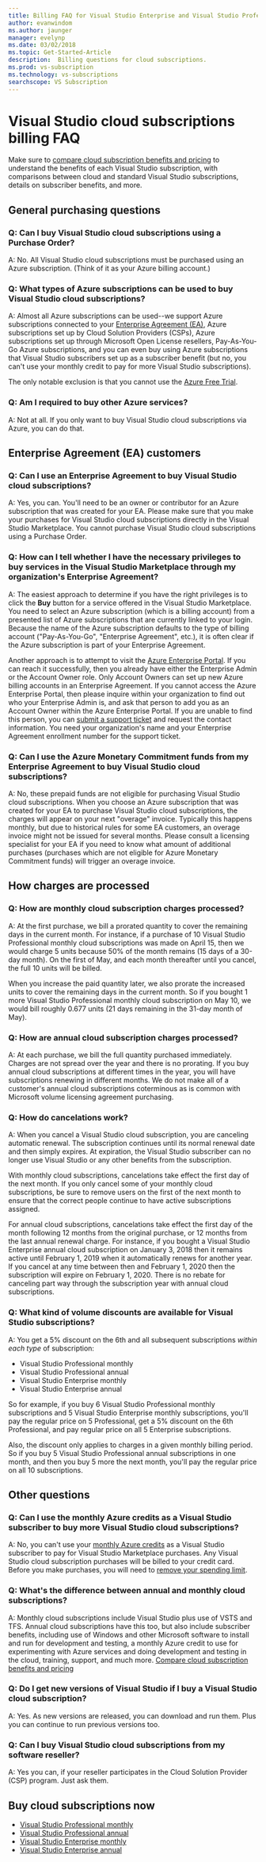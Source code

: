 ```yaml
---
title: Billing FAQ for Visual Studio Enterprise and Visual Studio Professional cloud subscriptions
author: evanwindom
ms.author: jaunger
manager: evelynp
ms.date: 03/02/2018
ms.topic: Get-Started-Article
description:  Billing questions for cloud subscriptions.
ms.prod: vs-subscription
ms.technology: vs-subscriptions
searchscope: VS Subscription
---
```


# Visual Studio cloud subscriptions billing FAQ
Make sure to [compare cloud subscription benefits and pricing](https://www.visualstudio.com/vs/pricing/) to understand the benefits of each Visual Studio subscription, 
with comparisons between cloud and standard Visual Studio subscriptions, details on subscriber benefits, and more.

## General purchasing questions

### Q: Can I buy Visual Studio cloud subscriptions using a Purchase Order?
A: No. All Visual Studio cloud subscriptions must be purchased using an Azure subscription. (Think of it as your Azure billing account.)

### Q: What types of Azure subscriptions can be used to buy Visual Studio cloud subscriptions?
A: Almost all Azure subscriptions can be used--we support Azure subscriptions connected to your 
[Enterprise Agreement (EA)](https://azure.microsoft.com/pricing/enterprise-agreement/), Azure subscriptions set up by 
Cloud Solution Providers (CSPs), Azure subscriptions set up through Microsoft Open License resellers, Pay-As-You-Go Azure subscriptions, and 
you can even buy using Azure subscriptions that Visual Studio subscribers set up as a subscriber benefit (but no, you can't use your monthly credit to 
pay for more Visual Studio subscriptions).

The only notable exclusion is that you cannot use the [Azure Free Trial](https://azure.microsoft.com/pricing/free-trial/).

### Q: Am I required to buy other Azure services?
A: Not at all. If you only want to buy Visual Studio cloud subscriptions via Azure, you can do that. 

## Enterprise Agreement (EA) customers

### Q: Can I use an Enterprise Agreement to buy Visual Studio cloud subscriptions?

A: Yes, you can. You'll need to be an owner or contributor for an Azure subscription that was created for your EA. Please make sure that you make your 
purchases for Visual Studio cloud subscriptions directly in the Visual Studio Marketplace. You cannot purchase Visual Studio cloud subscriptions using a 
Purchase Order. 

### Q: How can I tell whether I have the necessary privileges to buy services in the Visual Studio Marketplace through my organization's Enterprise Agreement?

A: The easiest approach to determine if you have the right privileges is to click the **Buy** button for a service offered in the Visual Studio Marketplace. 
You need to select an Azure subscription (which is a billing account) from a presented list of Azure subscriptions that are currently linked to your login. 
Because the name of the Azure subscription defaults to the type of billing account ("Pay-As-You-Go", "Enterprise Agreement", etc.), it is often clear if the 
Azure subscription is part of your Enterprise Agreement.

Another approach is to attempt to visit the [Azure Enterprise Portal](http://ea.azure.com).  If you can reach it successfully, then you already have either 
the Enterprise Admin or the Account Owner role. Only Account Owners can set up new Azure billing accounts in an Enterprise Agreement. If you cannot access 
the Azure Enterprise Portal, then please inquire within your organization to find out who your Enterprise Admin is, and ask that person to add you as an 
Account Owner within the Azure Enterprise Portal.  If you are unable to find this person, you can [submit a support ticket](http://aka.ms/AzureEntSupport) 
and request the contact information.  You need your organization's name and your Enterprise Agreement enrollment number for the support ticket.

### Q: Can I use the Azure Monetary Commitment funds from my Enterprise Agreement to buy Visual Studio cloud subscriptions?

A: No, these prepaid funds are not eligible for purchasing Visual Studio cloud subscriptions. When you choose an Azure subscription that was created for your 
EA to purchase Visual Studio cloud subscriptions, the charges will appear on your next "overage" invoice. Typically this happens monthly, but due to historical 
rules for some EA customers, an overage invoice might not be issued for several months. Please consult a licensing specialist for your EA if you need to know 
what amount of additional purchases (purchases which are not eligible for Azure Monetary Commitment funds) will trigger an overage invoice.

## How charges are processed

### Q: How are **monthly** cloud subscription charges processed?
A: At the first purchase, we bill a prorated quantity to cover the remaining days in the current month. For instance, if a purchase of 10 Visual Studio Professional monthly 
cloud subscriptions was made on April 15, then we would charge 5 units because 50% of the month remains (15 days of a 30-day month). 
On the first of May, and each month thereafter until you cancel, the full 10 units will be billed.

When you increase the paid quantity later, we also prorate the increased units to cover the remaining days in the current month. So if you bought 1 more Visual Studio 
Professional monthly cloud subscription on May 10, we would bill roughly 0.677 units (21 days remaining in the 31-day month of May). 

### Q: How are **annual** cloud subscription charges processed?
A: At each purchase, we bill the full quantity purchased immediately. Charges are not spread over the year and there is no prorating. If you buy annual cloud subscriptions 
at different times in the year, you will have subscriptions renewing in different months. We do not make all of a customer's annual cloud subscriptions coterminous as is 
common with Microsoft volume licensing agreement purchasing.

### Q: How do cancelations work?
A: When you cancel a Visual Studio cloud subscription, you are canceling automatic renewal. The subscription continues until its normal renewal date and then simply expires. 
At expiration, the Visual Studio subscriber can no longer use Visual Studio or any other benefits from the subscription.

With monthly cloud subscriptions, cancelations take effect the first day of the next month. If you only cancel some of your monthly cloud subscriptions, 
be sure to remove users on the first of the next month to ensure that the correct people continue to have active subscriptions assigned.

For annual cloud subscriptions, cancelations take effect the first day of the month following 12 months from the original purchase, or 12 months from the last annual 
renewal charge. For instance, if you bought a Visual Studio Enterprise annual cloud subscription on January 3, 2018 then it remains active until February 1, 2019 when 
it automatically renews for another year. If you cancel at any time between then and February 1, 2020 then the subscription will expire on February 1, 2020. There is no 
rebate for canceling part way through the subscription year with annual cloud subscriptions.

### Q: What kind of volume discounts are available for Visual Studio subscriptions?

A:  You get a 5% discount on the 6th and all subsequent subscriptions *within each type* of subscription:

* Visual Studio Professional monthly
* Visual Studio Professional annual
* Visual Studio Enterprise monthly
* Visual Studio Enterprise annual

So for example, if you buy 6 Visual Studio Professional monthly subscriptions and 5 Visual Studio Enterprise monthly subscriptions, you'll pay the regular price on 5 Professional, get a 5% discount on the 6th Professional, and pay regular price on all 5 Enterprise subscriptions.

Also, the discount only applies to charges in a given monthly billing period. So if you buy 5 Visual Studio Professional annual subscriptions in one month, and then you buy 5 more the next month, you'll pay the regular price on all 10 subscriptions.

## Other questions

### Q: Can I use the monthly Azure credits as a Visual Studio subscriber to buy more Visual Studio cloud subscriptions?

A: No, you can't use your [monthly Azure credits](https://azure.microsoft.com/pricing/member-offers/credit-for-visual-studio-subscribers/) as a Visual Studio subscriber to pay for Visual Studio Marketplace purchases. Any Visual Studio cloud subscription purchases will be billed to your credit card.
Before you make purchases, you will need to [remove your spending limit](https://azure.microsoft.com/pricing/spending-limits/).

### Q: What's the difference between annual and monthly cloud subscriptions?

A:  Monthly cloud subscriptions include Visual Studio plus use of VSTS and TFS. Annual cloud subscriptions have this too, but also include subscriber 
benefits, including use of Windows and other Microsoft software to install and run for development and testing, a monthly Azure credit to use for 
experimenting with Azure services and doing development and testing in the cloud, training, support, and much more. 
[Compare cloud subscription benefits and pricing](https://www.visualstudio.com/vs/pricing/)

### Q: Do I get new versions of Visual Studio if I buy a Visual Studio cloud subscription?

A:  Yes. As new versions are released, you can download and run them. Plus you can continue to run previous versions too. 

### Q: Can I buy Visual Studio cloud subscriptions from my software reseller?

A:  Yes you can, if your reseller participates in the Cloud Solution Provider (CSP) program. Just ask them.

## Buy cloud subscriptions now

* [Visual Studio Professional monthly](https://marketplace.visualstudio.com/items?itemName=ms.vs-professional-monthly)
* [Visual Studio Professional annual](https://marketplace.visualstudio.com/items?itemName=ms.vs-professional-annual)
* [Visual Studio Enterprise monthly](https://marketplace.visualstudio.com/items?itemName=ms.vs-enterprise-monthly)
* [Visual Studio Enterprise annual](https://marketplace.visualstudio.com/items?itemName=ms.vs-enterprise-annual)